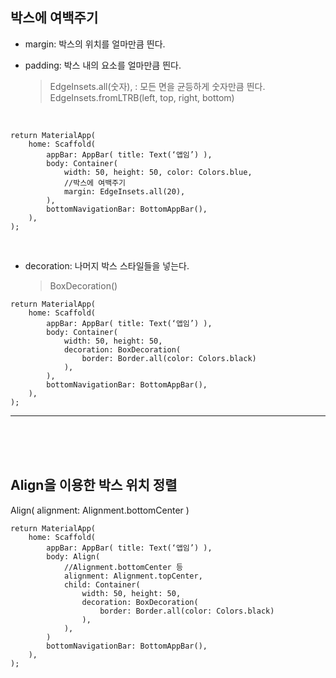 ## 박스에 여백주기
- margin: 박스의 위치를 얼마만큼 띈다.
- padding: 박스 내의 요소를 얼마만큼 띈다.

    >EdgeInsets.all(숫자), : 모든 면을 균등하게 숫자만큼 띈다.
    >EdgeInsets.fromLTRB(left, top, right, bottom)

<br>

```
return MaterialApp(
	home: Scaffold(
		appBar: AppBar( title: Text(‘앱임’) ),
		body: Container(
			width: 50, height: 50, color: Colors.blue,
			//박스에 여백주기
			margin: EdgeInsets.all(20),
		),
		bottomNavigationBar: BottomAppBar(),
	),
);
```
<br>

- decoration: 나머지 박스 스타일들을 넣는다.

    >BoxDecoration()

```
return MaterialApp(
	home: Scaffold(
		appBar: AppBar( title: Text(‘앱임’) ),
		body: Container(
			width: 50, height: 50,
			decoration: BoxDecoration(
				border: Border.all(color: Colors.black)
			),
		),
		bottomNavigationBar: BottomAppBar(),
	),
);
```
<hr>
<br><br><br>

## Align을 이용한 박스 위치 정렬
Align( alignment: Alignment.bottomCenter )
<br>
```
return MaterialApp(
	home: Scaffold(
		appBar: AppBar( title: Text(‘앱임’) ),
		body: Align(
			//Alignment.bottomCenter 등
			alignment: Alignment.topCenter,
			child: Container(
				width: 50, height: 50,
				decoration: BoxDecoration(
					border: Border.all(color: Colors.black)
				),
			),
		)
		bottomNavigationBar: BottomAppBar(),
	),
);
```
